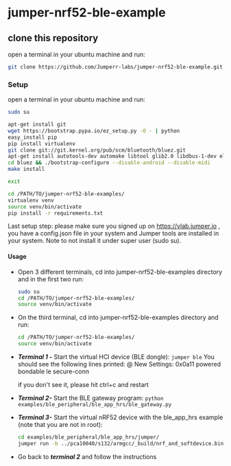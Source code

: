 # jumper-nrf52-ble-example

## clone this repository
open a terminal in your ubuntu machine and run: 
```bash
git clone https://github.com/Jumperr-labs/jumper-nrf52-ble-example.git
```
### Setup
open a terminal in your ubuntu machine and run: 
```bash
sudo su

apt-get install git
wget https://bootstrap.pypa.io/ez_setup.py -O - | python
easy_install pip
pip install virtualenv
git clone git://git.kernel.org/pub/scm/bluetooth/bluez.git
apt-get install autotools-dev automake libtool glib2.0 libdbus-1-dev elfutils libelf-dev libdw-dev libudev-dev libjson0 libjson0-dev libical-dev libreadline-dev libbluetooth-dev libboost-python-dev libboost-all-dev
cd bluez && ./bootstrap-configure --disable-android --disable-midi
make install

exit

cd /PATH/TO/jumper-nrf52-ble-examples/
virtualenv venv
source venv/bin/activate
pip install -r requirements.txt
```

Last setup step: please make sure you signed up on https://vlab.jumper.io , you have a config.json file in your system and  Jumper tools are installed in your system. Note to not install it under super user (sudo su).

#### Usage

- Open 3 different terminals, cd into jumper-nrf52-ble-examples directory and in the first two run:
    ```bash
    sudo su
    cd /PATH/TO/jumper-nrf52-ble-examples/
    source venv/bin/activate
    ```
- On the third terminal, cd into jumper-nrf52-ble-examples directory and run:
    ```bash
    cd /PATH/TO/jumper-nrf52-ble-examples/
    source venv/bin/activate
    ```
    
- ***Terminal 1 -*** Start the virtual HCI device (BLE dongle): `jumper ble`
    You should see the following lines printed:
    @ New Settings: 0x0a11
            powered bondable le secure-conn 

    if you don't see it, please hit ctrl+c and restart
- ***Terminal 2-*** Start the BLE gateway program: `python examples/ble_peripheral/ble_app_hrs/ble_gateway.py`
- ***Terminal 3-*** Start the virtual nRF52 device with the ble_app_hrs example (note that you are not in root):
    ```bash
    cd examples/ble_peripheral/ble_app_hrs/jumper/
    jumper run -b ../pca10040/s132/armgcc/_build/nrf_and_softdevice.bin  
    ```
- Go back to ***terminal 2*** and follow the instructions
